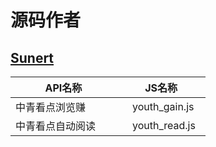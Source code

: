 # 源码作者
 ## [Sunert](https://github.com/Sunert)
 | API名称 | JS名称 |
 | ---------------- | ------------------- |
 | 中青看点浏览赚 &nbsp; &nbsp; &nbsp;      |    &nbsp; &nbsp; youth_gain.js &nbsp;     |
 | 中青看点自动阅读 &nbsp; &nbsp; &nbsp;     |   &nbsp; &nbsp; youth_read.js &nbsp;     |
